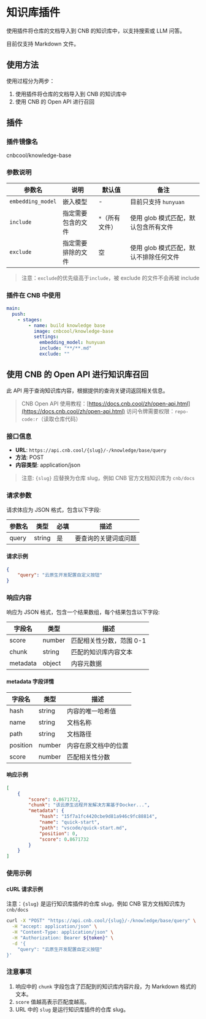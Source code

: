# 知识库插件

使用插件将仓库的文档导入到 CNB 的知识库中，以支持搜索或 LLM 问答。

目前仅支持 Markdown 文件。

## 使用方法

使用过程分为两步：

1. 使用插件将仓库的文档导入到 CNB 的知识库中
2. 使用 CNB 的 Open API 进行召回

## 插件

### 插件镜像名

cnbcool/knowledge-base

### 参数说明

| 参数名 | 说明 | 默认值 | 备注 |
| ------ | ---- | ------ | ---- |
| `embedding_model` | 嵌入模型 | - | 目前只支持 `hunyuan` |
| `include` | 指定需要包含的文件 | `*`（所有文件） | 使用 glob 模式匹配，默认包含所有文件 |
| `exclude` | 指定需要排除的文件 | 空 | 使用 glob 模式匹配，默认不排除任何文件 |

> 注意：`exclude`的优先级高于`include`，被 exclude 的文件不会再被 include

### 插件在 CNB 中使用

```yaml
main:
  push:
    - stages:
        - name: build knowledge base
          image: cnbcool/knowledge-base
          settings:
            embedding_model: hunyuan
            include: "**/**.md"
            exclude: ""
```

## 使用 CNB 的 Open API 进行知识库召回

此 API 用于查询知识库内容，根据提供的查询关键词返回相关信息。

> CNB Open API 使用教程：[https://docs.cnb.cool/zh/open-api.html](https://docs.cnb.cool/zh/open-api.html)
> 访问令牌需要权限：`repo-code:r`（读取仓库代码）

### 接口信息

- **URL**: `https://api.cnb.cool/{slug}/-/knowledge/base/query`
- **方法**: POST
- **内容类型**: application/json

> 注意: `{slug}` 应替换为仓库 slug，例如 CNB 官方文档知识库为 `cnb/docs`

### 请求参数

请求体应为 JSON 格式，包含以下字段:

| 参数名 | 类型   | 必填 | 描述                 |
| ------ | ------ | ---- | -------------------- |
| query  | string | 是   | 要查询的关键词或问题 |

#### 请求示例

```json
{
    "query": "云原生开发配置自定义按钮"
}
```

### 响应内容

响应为 JSON 格式，包含一个结果数组，每个结果包含以下字段:

| 字段名   | 类型   | 描述                     |
| -------- | ------ | ------------------------ |
| score    | number | 匹配相关性分数，范围 0-1 |
| chunk    | string | 匹配的知识库内容文本     |
| metadata | object | 内容元数据               |

#### metadata 字段详情

| 字段名   | 类型   | 描述                 |
| -------- | ------ | -------------------- |
| hash     | string | 内容的唯一哈希值     |
| name     | string | 文档名称             |
| path     | string | 文档路径             |
| position | number | 内容在原文档中的位置 |
| score    | number | 匹配相关性分数       |

#### 响应示例

```json
[
    {
        "score": 0.8671732,
        "chunk": "该云原生远程开发解决方案基于Docker...",
        "metadata": {
            "hash": "15f7a1fc4420cbe9d81a946c9fc88814",
            "name": "quick-start",
            "path": "vscode/quick-start.md",
            "position": 0,
            "score": 0.8671732
        }
    }
]
```

### 使用示例

#### cURL 请求示例

注意：`{slug}` 是运行知识库插件的仓库 slug，例如 CNB 官方文档知识库为 `cnb/docs`

```bash
curl -X "POST" "https://api.cnb.cool/{slug}/-/knowledge/base/query" \
  -H "accept: application/json" \
  -H "Content-Type: application/json" \
  -H "Authorization: Bearer ${token}" \
  -d '{
    "query": "云原生开发配置自定义按钮"
}'
```

### 注意事项

1. 响应中的 `chunk` 字段包含了匹配到的知识库内容片段，为 Markdown 格式的文本。
2. `score` 值越高表示匹配度越高。
3. URL 中的 `slug` 是运行知识库插件的仓库 slug。
